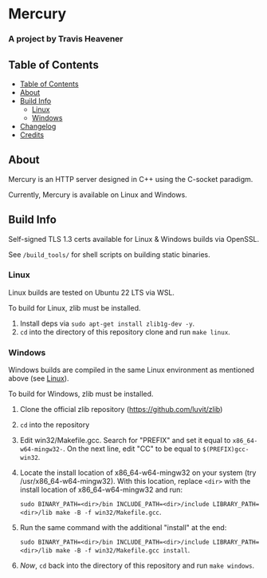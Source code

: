 # Mercury

### A project by Travis Heavener

## Table of Contents

- [Table of Contents](#table-of-contents)
- [About](#about)
- [Build Info](#build-info)
    - [Linux](#linux)
    - [Windows](#windows)
- [Changelog](CHANGELOG.md)
- [Credits](CREDITS.md)

## About

Mercury is an HTTP server designed in C++ using the C-socket paradigm.

Currently, Mercury is available on Linux and Windows.

## Build Info

Self-signed TLS 1.3 certs available for Linux & Windows builds via OpenSSL.

See `/build_tools/` for shell scripts on building static binaries.

### Linux

Linux builds are tested on Ubuntu 22 LTS via WSL.

To build for Linux, zlib must be installed.

1. Install deps via `sudo apt-get install zlib1g-dev -y`.
2. `cd` into the directory of this repository clone and run `make linux`.

### Windows

Windows builds are compiled in the same Linux environment as mentioned above (see [Linux](#linux)).

To build for Windows, zlib must be installed.

1. Clone the official zlib repository (https://github.com/luvit/zlib)
2. `cd` into the repository
3. Edit win32/Makefile.gcc. Search for "PREFIX" and set it equal to `x86_64-w64-mingw32-`. On the next line, edit "CC" to be equal to `$(PREFIX)gcc-win32`.
4. Locate the install location of x86_64-w64-mingw32 on your system (try /usr/x86_64-w64-mingw32). With this location, replace `<dir>` with the install location of x86_64-w64-mingw32 and run:

    `sudo BINARY_PATH=<dir>/bin INCLUDE_PATH=<dir>/include LIBRARY_PATH=<dir>/lib make -B -f win32/Makefile.gcc`.

5. Run the same command with the additional "install" at the end:

    `sudo BINARY_PATH=<dir>/bin INCLUDE_PATH=<dir>/include LIBRARY_PATH=<dir>/lib make -B -f win32/Makefile.gcc install`.

6. *Now*, `cd` back into the directory of this repository and run `make windows`.
